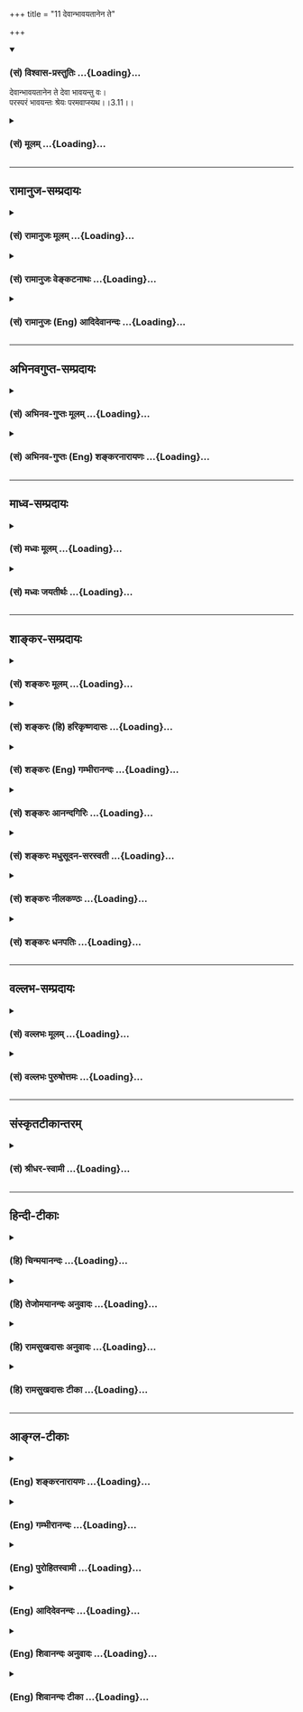 +++
title = "11 देवान्भावयतानेन ते"

+++
<div class="js_include" newlevelforh1="3" title="(सं) विश्वास-प्रस्तुतिः" unfilled url="/purANam_vaiShNavam/mahAbhAratam/06-bhIShma-parva/03-bhagavad-gItA-parva/saMskRtam/vishvAsa-prastutiH/03_karma-yogaH/11_devAnbhAvayatAnen.md">
<details open><summary><h3>(सं) विश्वास-प्रस्तुतिः ...{Loading}...</h3></summary>

देवान्भावयतानेन ते देवा भावयन्तु वः।  
परस्परं भावयन्तः श्रेयः परमवाप्स्यथ।।3.11।।
</details>
</div>
<div class="js_include collapsed" newlevelforh1="3" title="(सं) मूलम्" unfilled url="/purANam_vaiShNavam/mahAbhAratam/06-bhIShma-parva/03-bhagavad-gItA-parva/saMskRtam/mUlam/03_karma-yogaH/11_devAnbhAvayatAnen.md">
<details><summary><h3>(सं) मूलम् ...{Loading}...</h3></summary>

देवान्भावयतानेन ते देवा भावयन्तु वः।  
परस्परं भावयन्तः श्रेयः परमवाप्स्यथ।।3.11।।
</details>
</div>


_________________
## रामानुज-सम्प्रदायः
<div class="js_include collapsed" newlevelforh1="3" title="(सं) रामानुजः मूलम्" unfilled url="/purANam_vaiShNavam/mahAbhAratam/06-bhIShma-parva/03-bhagavad-gItA-parva/saMskRtam/rAmAnujaH/mUlam/03_karma-yogaH/11_devAnbhAvayatAnen.md">
<details><summary><h3>(सं) रामानुजः मूलम् ...{Loading}...</h3></summary>

।।3.11।।**अनेन** देवताराधनभूतेन **देवान्** मच्छरीरभूतान् मदात्मकान्
आराधयतअहं हि सर्वयज्ञानां भोक्ता च प्रभुरेव च (गीता 9।24) इति वक्ष्यते।
यज्ञेन आराधिताः **ते देवा** मदात्मकाः स्वाराधनापेक्षितान्नपानाद्यैः
युष्मान् पुष्णन्तु। एवं **परस्परं भावयन्तः परं श्रेयो** मोक्षाख्यम्
अवाप्स्यथ।

</details>
</div>
<div class="js_include collapsed" newlevelforh1="3" title="(सं) रामानुजः वेङ्कटनाथः" unfilled url="/purANam_vaiShNavam/mahAbhAratam/06-bhIShma-parva/03-bhagavad-gItA-parva/saMskRtam/rAmAnujaH/venkaTanAthaH/03_karma-yogaH/11_devAnbhAvayatAnen.md">
<details><summary><h3>(सं) रामानुजः वेङ्कटनाथः ...{Loading}...</h3></summary>

3.11 इति पूर्वापरानुगुण्याच्चात्र
मोक्षार्थतोक्तिर्युक्ता। प्रपूरयितेतिदुह प्रपूरणे इति हि धातुः। ननु
प्रपूरणं हि पूरणाभावेऽनुशिष्टं प्रस्थानप्रस्मरणादिष्विवात्रापि
प्रशब्दस्याभावविषयत्वात् अत एव हिगां दोग्धि इत्यादिप्रयोगः सत्यम्
तथापिगां दोग्धि इत्यत्रापि गोरेव पयोरेचनं न तु पयसः स्वरूपवैकल्यम्
तद्वदत्रापि गोस्थानीयाद्यज्ञतः क्षीरस्थानीयाः कामा लभ्यन्ते तैस्तस्य
रेचनं स्यात् फलदातुः सकाशात् फलमादाय युष्मभ्यं ददात्वित्यर्थः तेन
यज्ञाराधितोऽहं युष्मभ्यं कामान् ददामीत्युक्तं भवति।।।3.11।। यज्ञेनात्मनो
वृद्धिः कथम् क्षणिकक्रियारूपश्च यज्ञः कथं कालान्तरभाविफलसाधनम् नान्यः
पन्थाः श्वे.उ.3।86।15 इत्यादिना ज्ञानस्यैव मोक्षप्रदत्वे सिद्धे कथं
स्वर्गादिसाधनतया निर्दिष्टो यज्ञो मोक्षसाधनम् स्मरन्ति चकर्मणा बध्यते
जन्तुर्विद्यया च विमुच्यते। तस्मात्कर्म न कुर्वन्ति यतयः पारदर्शिनः
सं.उ.98म.भा.12।241।7 इति तथानैव धर्मी न चाधर्मी ज्ञानं सन्न्यासलक्षणम्
ना.प.उ.3 इति च कथं च मोक्षबहिर्भूतानां विचित्रसांसारिककामानां
तदनुगुणत्वं इति शङ्कास्तबकमभिप्रेत्याह कथमिति। तत्रदेवान् भावयत इति
प्रथमस्योत्तरम् देवताराधनं ह्याराधकस्यातिशय एव अतः स एवात्मनो वृद्धिःयज
देवपूजायाम् इति यज्ञपदप्रकृतिं धातुं स्मारयति देवताराधनभूतेनेति। यज्ञस्य
मोक्षहेतुत्वानुपपत्तिपरिहारायमदात्मकानिति। परमात्मसमाराधनतया कृतं कर्मैव
मोक्षसाधनज्ञानाङ्गतया स्थित्वा मोक्षं साधयतीति प्रागेवोक्तम्। मदात्मकान्
इत्यस्यान्तर्यामिब्राह्मणादिसिद्धत्वसूचनायमच्छरीरभूतानित्युक्तम्। यज्ञेन
देवानां भावनं हि सन्तोषवत्तया भावनमित्यभिप्रायेणोक्तंआराधयतेति।
तदभिप्रायेण च ब्राह्मणं तस्मादितः प्रदानं देवा उपजीवन्ति यजुः3।2।9
इति। मदात्मकान् इत्यस्यात्रानुक्तस्य कथमुपादानं इत्यत्राह अहं हीति।
क्षणिकस्य फलप्रदानानुपपत्तिपरिहाररूपं द्वितीयं पादं व्याख्याति
यज्ञेनेत्यादिनापुष्णन्त्वित्यन्तेन। प्रस्तुताकारपरामर्शितच्छब्दार्थः
यज्ञेनाराधिता इति। देवानां फलप्रदानशक्तिसिद्ध्यर्थं पुनःमदात्मका
इत्युक्तम्। एवं च क्षणिकस्यापि देवताप्रीतिरूपापूर्वद्वारा फलसाधनत्वम्
महाप्रलये त्विन्द्रादिलयेऽपि परदेवताप्रीतिद्वारा पुनः
फलप्रदत्वमुपपन्नमित्युक्तं भवति। चतुर्थशङ्कापरिहारमभिप्रेत्याह
स्वाराधनेति। देवैराराधकानां भावनं नामापेक्षितैः
पोषणमित्यभिप्रायेणोक्तंपुष्णन्त्विति। उत्तरार्धमुक्तस्यैवार्थस्य
मोक्षोपयोगित्वज्ञापकमित्यभिप्रायेणाह एवमिति।
स्वर्गादिरूपश्रेयोव्यावृत्त्यर्थं
परत्वविशेषणमित्यभिप्रायेणोक्तंमोक्षाख्यमिति।  
  

</details>
</div>
<div class="js_include collapsed" newlevelforh1="3" title="(सं) रामानुजः (Eng) आदिदेवानन्दः" unfilled url="/purANam_vaiShNavam/mahAbhAratam/06-bhIShma-parva/03-bhagavad-gItA-parva/saMskRtam/rAmAnujaH/english/AdidevAnandaH/03_karma-yogaH/11_devAnbhAvayatAnen.md">
<details><summary><h3>(सं) रामानुजः (Eng) आदिदेवानन्दः ...{Loading}...</h3></summary>

3.11 'By this,' i.e., by this sacrifice, you propitiate the gods who
form My body and have Me as their Self. For Sri Krsna will say later on:
'For I am the only enjoyer and the only Lord of Sacrifices' (9.24).
Worshipped by sacrifices, may these gods, who have Me as their Self,
nourish you with food, drink etc., which are reired also for their
worship. Thus, supporting each other, may you attain the highest good
called Moksa (release).

</details>
</div>


_________________
## अभिनवगुप्त-सम्प्रदायः
<div class="js_include collapsed" newlevelforh1="3" title="(सं) अभिनव-गुप्तः मूलम्" unfilled url="/purANam_vaiShNavam/mahAbhAratam/06-bhIShma-parva/03-bhagavad-gItA-parva/saMskRtam/abhinava-guptaH/mUlam/03_karma-yogaH/11_devAnbhAvayatAnen.md">
<details><summary><h3>(सं) अभिनव-गुप्तः मूलम् ...{Loading}...</h3></summary>

।।3.11।। य(त)त्र येषां मोक्षप्राधान्यं तैरेव विषयाः सेव्या इत्युच्यते
देवानिति। देवाः क्रीडाशीलाः +++(K क्रीडनशीलाः)+++ इन्द्रियवृत्तयः करणेश्वर्यो
देवता रहस्यशास्त्रप्रसिद्धाः ताः अनेन कर्मणा तर्पयत ययासंभवं विषयान्
भक्षयतेत्यर्थः। तृप्ताश्च सत्यस्ता वो +++(S सत्यो वो)+++ युष्मान् आत्मन एव
स्वरूपमात्रोचितान् अपवर्गान् +++(S चितापवर्गान्)+++ भावयन्तु
स्वात्मस्थितियोगत्वात्। एवमनवरतं व्युत्थानसमाधिसमयपरम्परायाम् +++(S
रतव्युत्थान )+++ इन्द्रियतर्पणदात्मासाद्भावलक्षणे ( सद्भाव ) परस्परभावने
सति शीघ्रमेव परमं श्रेयः परस्परभेदविगलनलक्षणं ब्रह्म प्राप्स्यथ।

</details>
</div>
<div class="js_include collapsed" newlevelforh1="3" title="(सं) अभिनव-गुप्तः (Eng) शङ्करनारायणः" unfilled url="/purANam_vaiShNavam/mahAbhAratam/06-bhIShma-parva/03-bhagavad-gItA-parva/saMskRtam/abhinava-guptaH/english/shankaranArAyaNaH/03_karma-yogaH/11_devAnbhAvayatAnen.md">
<details><summary><h3>(सं) अभिनव-गुप्तः (Eng) शङ्करनारायणः ...{Loading}...</h3></summary>

3.11 Devan etc. Devas : Those that have a tendency of playing i.e., the
deities who preside over the organs and who dwell in the senses (or who
are nothing but the sensitive faculty of the senses) and who are
well-known in the Rahasyasastra. 'You must gratify these deities by this
action i.e., feed them compability with sense-objects. Then, being
satisfied, let these deities gratify (cause) you to have emancipation
suitable exclusively to the intrinsic nature of the Self. For, \[then
alone you attain\] a capacity to remain in your own Self. Thus when the
mutual gratification - you gratifying the \[deities of the\] senses, and
they letting \[you\] be absorbed in the Self - in the uninterruped
series of periods of being extrovert and of meditation, you shall soon
undoubtedly attain the highest good i.e., the Supreme that is marked
with the total disappearance of \[all\] mutual differences.' This path
of the said nature is to be followed not merely for emancipation, but
also for gaining all super - human powers (or success siddhi). This
\[the Lord\] says -

</details>
</div>


_________________
## माध्व-सम्प्रदायः
<div class="js_include collapsed" newlevelforh1="3" title="(सं) मध्वः मूलम्" unfilled url="/purANam_vaiShNavam/mahAbhAratam/06-bhIShma-parva/03-bhagavad-gItA-parva/saMskRtam/madhvaH/mUlam/03_karma-yogaH/11_devAnbhAvayatAnen.md">
<details><summary><h3>(सं) मध्वः मूलम् ...{Loading}...</h3></summary>

।।3.10 3.11।। अत्रार्थवादमाह सहयज्ञा इति।

</details>
</div>
<div class="js_include collapsed" newlevelforh1="3" title="(सं) मध्वः जयतीर्थः" unfilled url="/purANam_vaiShNavam/mahAbhAratam/06-bhIShma-parva/03-bhagavad-gItA-parva/saMskRtam/madhvaH/jayatIrthaH/03_karma-yogaH/11_devAnbhAvayatAnen.md">
<details><summary><h3>(सं) मध्वः जयतीर्थः ...{Loading}...</h3></summary>

।।3.10 3.11।। सहयज्ञाः इत्यादेर्न प्रकृते सङ्गतिर्दृश्यते अत आह
**अत्रे**ति। वर्णाश्रमोचितस्य कर्मणः सर्वथा कर्तव्यत्वे स्तुतिर्निन्दा
परकृतिः पुराकल्पोऽर्थवादः।

</details>
</div>


_________________
## शाङ्कर-सम्प्रदायः
<div class="js_include collapsed" newlevelforh1="3" title="(सं) शङ्करः मूलम्" unfilled url="/purANam_vaiShNavam/mahAbhAratam/06-bhIShma-parva/03-bhagavad-gItA-parva/saMskRtam/shankaraH/mUlam/03_karma-yogaH/11_devAnbhAvayatAnen.md">
<details><summary><h3>(सं) शङ्करः मूलम् ...{Loading}...</h3></summary>

।।3.11।। **देवान्** इन्द्रादीन् **भावयत** वर्धयत **अनेन** यज्ञेन। **ते
देवा भावयन्तु** आप्याययन्तु वृष्ट्यादिना वः युष्मान्। एवं **परस्परम्**
अन्योन्यं **भावयन्तः श्रेयः परं** मोक्षलक्षणं ज्ञानप्राप्तिक्रमेण
**अवाप्स्यथ**। स्वर्गं वा परं श्रेयः अवाप्स्यथ।। किञ्च

</details>
</div>
<div class="js_include collapsed" newlevelforh1="3" title="(सं) शङ्करः (हि) हरिकृष्णदासः" unfilled url="/purANam_vaiShNavam/mahAbhAratam/06-bhIShma-parva/03-bhagavad-gItA-parva/saMskRtam/shankaraH/hindI/harikRShNadAsaH/03_karma-yogaH/11_devAnbhAvayatAnen.md">
<details><summary><h3>(सं) शङ्करः (हि) हरिकृष्णदासः ...{Loading}...</h3></summary>

।।3.11।। कैसे तुमलोग इस यज्ञद्वारा इन्द्रादि देवोंको बढ़ाओ अर्थात् उनकी
उन्नति करो। वे देव वृष्टि आदिद्वारा तुमलोगोंको बढ़ावें अर्थात् उन्नत
करें। इस प्रकार एक दूसरेको उन्नत करते हुए ( तुमलोग ) ज्ञानप्राप्तिद्वारा
मोक्षरूप परमश्रेयको प्राप्त करोगे। अथवा स्वर्गरूप परमश्रेयको ही प्राप्त
करोगे।

</details>
</div>
<div class="js_include collapsed" newlevelforh1="3" title="(सं) शङ्करः (Eng) गम्भीरानन्दः" unfilled url="/purANam_vaiShNavam/mahAbhAratam/06-bhIShma-parva/03-bhagavad-gItA-parva/saMskRtam/shankaraH/english/gambhIrAnandaH/03_karma-yogaH/11_devAnbhAvayatAnen.md">
<details><summary><h3>(सं) शङ्करः (Eng) गम्भीरानन्दः ...{Loading}...</h3></summary>

3.11 'Bhavayata, you nourish; devan, the gods, Indra and others; anena,
with this sarifice. Let te devah, those gods; bhavayantu, nourish; vah,
you-make you contented with rainfall etc. Thus bhavayantah, nourishing;
parasparam, one another; avapsyatha, you shall attain; the param,
supreme; sreyah, Good, called Liberation, through the attainment of
Knowledge;' or, 'you shall attain heaven-which is meant by param
'sreyah.' \[The param sreyah (supreme Good) will either mean liberation
or heaven in accordance with aspirant's hankering for Liberation or
enjoyment.\] Moreover,

</details>
</div>
<div class="js_include collapsed" newlevelforh1="3" title="(सं) शङ्करः आनन्दगिरिः" unfilled url="/purANam_vaiShNavam/mahAbhAratam/06-bhIShma-parva/03-bhagavad-gItA-parva/saMskRtam/shankaraH/AnandagiriH/03_karma-yogaH/11_devAnbhAvayatAnen.md">
<details><summary><h3>(सं) शङ्करः आनन्दगिरिः ...{Loading}...</h3></summary>

।।3.11।। कथं पुनरभीष्टफलविशेषहेतुत्वं यज्ञस्य विज्ञायते नहि
देवताप्रसादादृते स्वर्गादिरभ्युदयो लभ्यते नापि सम्यग्दर्शनमन्तरेण
निःश्रेयसं सेद्धुं पारयतीति शङ्कते **कथमिति।** तत्र श्लोकेनोत्तरमाह
**देवानिति।** मुमुक्षुत्वबुभुक्षुत्वविभागेन श्रेयसि विकल्पः।

</details>
</div>
<div class="js_include collapsed" newlevelforh1="3" title="(सं) शङ्करः मधुसूदन-सरस्वती" unfilled url="/purANam_vaiShNavam/mahAbhAratam/06-bhIShma-parva/03-bhagavad-gItA-parva/saMskRtam/shankaraH/madhusUdana-sarasvatI/03_karma-yogaH/11_devAnbhAvayatAnen.md">
<details><summary><h3>(सं) शङ्करः मधुसूदन-सरस्वती ...{Loading}...</h3></summary>

।।3.11।। कथमिष्टकामदोग्धृत्वं यज्ञस्येति तदाह अनेन यज्ञेन यूयं यजमाना
देवानिन्द्रादीन्भावयत हविर्भागैः संवर्धयत। तर्पयतेत्यर्थः। ते देवा
युष्माभिर्भाविताः सन्तो वो युष्मान्भावयन्तु
वृष्ट्यादिनान्नोत्पत्तिद्वारेण संवर्धयन्तु। एवमन्योन्यं संवर्धयन्तो
देवाश्च यूयं च परं श्रेयोऽभिमतमर्थं प्राप्स्यथ। देवास्तृप्तिं
प्राप्स्यन्ति यूयं च स्वर्गाख्यं परं श्रेयः प्राप्स्यथेत्यर्थः।

</details>
</div>
<div class="js_include collapsed" newlevelforh1="3" title="(सं) शङ्करः नीलकण्ठः" unfilled url="/purANam_vaiShNavam/mahAbhAratam/06-bhIShma-parva/03-bhagavad-gItA-parva/saMskRtam/shankaraH/nIlakaNThaH/03_karma-yogaH/11_devAnbhAvayatAnen.md">
<details><summary><h3>(सं) शङ्करः नीलकण्ठः ...{Loading}...</h3></summary>

।।3.11।। इष्टार्थपूरकत्वमेवाह **देवानिति।** भावयत तर्पयत। अनेन
देवतापूजात्मकेन यज्ञेन ते वो युष्मान्भावयन्तु वृष्ट्यादिदानेन। परस्परं
भावयन्तो देवाश्च यूयं च श्रेयः परं प्राप्स्यथ।

</details>
</div>
<div class="js_include collapsed" newlevelforh1="3" title="(सं) शङ्करः धनपतिः" unfilled url="/purANam_vaiShNavam/mahAbhAratam/06-bhIShma-parva/03-bhagavad-gItA-parva/saMskRtam/shankaraH/dhanapatiH/03_karma-yogaH/11_devAnbhAvayatAnen.md">
<details><summary><h3>(सं) शङ्करः धनपतिः ...{Loading}...</h3></summary>

।।3.11।। कथमित्याकाङ्कक्षायामाह **अनेनेति।** अनेन यज्ञेन
देवानिन्द्रादीन् वर्धयत्। ते वृत्त्यादिद्वाराऽन्नदानेन युष्मान्
वर्धयन्तु। एवं परस्परं वर्धयन्तोऽभीष्टं परं परलोके स्वर्गादिकमवाप्स्यथ।

</details>
</div>


_________________
## वल्लभ-सम्प्रदायः
<div class="js_include collapsed" newlevelforh1="3" title="(सं) वल्लभः मूलम्" unfilled url="/purANam_vaiShNavam/mahAbhAratam/06-bhIShma-parva/03-bhagavad-gItA-parva/saMskRtam/vallabhaH/mUlam/03_karma-yogaH/11_devAnbhAvayatAnen.md">
<details><summary><h3>(सं) वल्लभः मूलम् ...{Loading}...</h3></summary>

।।3.10 3.11।। किञ्च श्रुतं च सर्गप्रकरणे यज्ञोपलक्षणकर्मसहितप्रजोत्पादनं
ब्रह्मणेति कर्मणोऽवश्यकर्त्तव्यतामाह सहेति चतुर्भिः। यज्ञाधिकृताः
ब्राह्मणाद्याः प्रजाः सहयज्ञाः सृष्ट्वोवाच एष यज्ञो व इष्टकामधुनिति।
ज्ञानमोक्षादिहेतुत्वं प्रकारान्तरेण वरप्रदानं तदाह अस्त्विति। न चेयं
काम्यकर्मप्रशंसा कामधुक्त्वेनेष्टमात्रसाधकत्वाद्यज्ञादेर्विहितस्य
नियतकर्मणः अन्यथाऽक्रामितोऽपि मोक्षः स्यात् तेन
सर्वपुरुषार्थहेतुत्वमुक्तं भवति तदेवाह देवानिति। अनेन यज्ञेन
विष्ण्वादीन् देवान् भावयत्। तदा परं श्रेय आत्यन्तिकमवाप्स्यथेति भावः।

</details>
</div>
<div class="js_include collapsed" newlevelforh1="3" title="(सं) वल्लभः पुरुषोत्तमः" unfilled url="/purANam_vaiShNavam/mahAbhAratam/06-bhIShma-parva/03-bhagavad-gItA-parva/saMskRtam/vallabhaH/puruShottamaH/03_karma-yogaH/11_devAnbhAvayatAnen.md">
<details><summary><h3>(सं) वल्लभः पुरुषोत्तमः ...{Loading}...</h3></summary>

  
  
।।3.11।। ननु कर्मणा जगतः कथमभीष्टम् इत्याशङ्क्याह देवानिति। अनेन यज्ञेन
देवान् तत्तत्कर्माधिष्ठातॄन् भावयत संवर्द्धयत। ते देवा वो युष्मान्
भावयन्तु संवर्द्धयन्तु। अत्रायमर्थः हविर्भागैस्तेषु यूयं देवत्वं
वर्द्धयन्तु ते च भवत्सु तत्कर्मसाधनानि वर्द्धयन्तु। एवं परस्परं भावयन्तः
संवर्धयन्तो यूयं देवाश्च श्रेयः स्वाभीष्टमवाप्स्यथ।  
  

</details>
</div>


_________________
## संस्कृतटीकान्तरम्
<div class="js_include collapsed" newlevelforh1="3" title="(सं) श्रीधर-स्वामी" unfilled url="/purANam_vaiShNavam/mahAbhAratam/06-bhIShma-parva/03-bhagavad-gItA-parva/saMskRtam/shrIdhara-svAmI/03_karma-yogaH/11_devAnbhAvayatAnen.md">
<details><summary><h3>(सं) श्रीधर-स्वामी ...{Loading}...</h3></summary>

।।3.11।। कथमिष्टकामदोग्धा यज्ञो भवेदित्यत्राह **देवानिति।** अनेन यज्ञेन
युयं देवान्भावयत हविर्भागैः संवर्धयत। ते च देवा वो यष्मान्संवर्धयन्तु
वृष्ट्यादिनान्नोत्पत्तद्वारेण। एवमन्योन्यं संवर्धयन्तो देवाश्च यूयं च
परस्परं श्रेयोऽभीष्टमर्थं प्राप्स्यथ।

</details>
</div>


_________________
## हिन्दी-टीकाः
<div class="js_include collapsed" newlevelforh1="3" title="(हि) चिन्मयानन्दः" unfilled url="/purANam_vaiShNavam/mahAbhAratam/06-bhIShma-parva/03-bhagavad-gItA-parva/hindI/chinmayAnandaH/03_karma-yogaH/11_devAnbhAvayatAnen.md">
<details><summary><h3>(हि) चिन्मयानन्दः ...{Loading}...</h3></summary>

।।3.11।। वैदिक सिद्धार्न्त के अनुसार सर्वशक्तिमान् ईश्वर एक है। उसकी यह
सर्वशक्ति प्रकृति में अनेक प्रकार से व्यक्त होकर सदैव कार्य करती है।
विभिन्न प्रकार से व्यक्त परिच्छिन्न शक्तियों के विभिन्न नियामक हैं
उन्हें देवता कहते हैं। इन सबके नाम भी वेदों में बताये हैं जैसे अग्नि
वायु इन्द्र आदि। इस श्लोक के सर्वमान्य और सर्वत्र उपयुक्त होने के लिये
देव शब्द का अर्थ यह समझना चाहिये कि वे किसी भी कर्म क्षेत्र का वह
अधिष्ठाता देवता जो कर्म करने वाले कर्मचारी या कर्त्ता को फल प्रदान करता
हो। वह देवता और कोई नहीं उस कर्म क्षेत्र की उत्पादन क्षमता ही होगी। जब
हम किसी क्षेत्र विशेष में पूर्ण मनोयोग से परिश्रम करते हैं तब उस क्षेत्र
की उत्पादन क्षमता प्रगट होकर हमें फल प्रदान करती है। यह बिल्कुल स्पष्ट
हो जाता है यदि हम समझने का प्रयत्न करें कि अपने देश को भारतमाता कहने का
हमारा क्या तात्पर्य है। राष्ट्र की शक्ति को एक रूप देने में हमारा
तात्पर्य उस राष्ट्र के सभी प्रकार के कर्मक्षेत्रों की उत्पादन क्षमता से
ही होता है। इसमें कोई सन्देह नहीं कि कहीं पर भी निर्माण की जो क्षमता
अव्यक्त रूप में रहती है उसे व्यक्त करने के लिये आवश्यक है केवल मनुष्य का
परिश्रम। इस अव्यक्त क्षमता को कहते हैं देव। इन देवों को यज्ञ कर्म से
प्रसन्न कर उनका आह्वान किये जाने पर वे प्रगट होकर यज्ञकर्ता को फल प्रदान
कर प्रसन्न करेंगे। इस प्रकार परस्पर उन्नति कर मनुष्य परम श्रेय को
प्राप्त करेगा यह ब्रह्माजी का दिव्य उद्देश्य इस श्लोक में श्रीकृष्ण ने
बताया। इस सेवाधर्म का पालन प्रकृति में सर्वत्र होता दिखाई देता है। एक
मात्र मनुष्य ही है जिसे स्वेच्छा से कर्म करने की स्वतन्त्रता दी गई है इस
सार्वभौमिक सेवाधर्मयज्ञ भावना का पालन करने पर वह शुभफल प्राप्त करता है
परन्तु जिस सीमा तक अहंकार और स्वार्थ से प्रेरित हुआ वह कर्म करेगा उतना
ही वह दुख पायेगा क्योंकि प्रकृति के सामंजस्य में वह विरोध उत्पन्न करता
है। और

</details>
</div>
<div class="js_include collapsed" newlevelforh1="3" title="(हि) तेजोमयानन्दः अनुवादः" unfilled url="/purANam_vaiShNavam/mahAbhAratam/06-bhIShma-parva/03-bhagavad-gItA-parva/hindI/tejomayAnandaH/anuvAdaH/03_karma-yogaH/11_devAnbhAvayatAnen.md">
<details><summary><h3>(हि) तेजोमयानन्दः अनुवादः ...{Loading}...</h3></summary>

।।3.11।। तुम लोग इस यज्ञ द्वारा देवताओं की उन्नति करो और वे देवतागण
तुम्हारी उन्नति करें। इस प्रकार परस्पर उन्नति करते हुये परम श्रेय को तुम
प्राप्त होगे।।  
  

</details>
</div>
<div class="js_include collapsed" newlevelforh1="3" title="(हि) रामसुखदासः अनुवादः" unfilled url="/purANam_vaiShNavam/mahAbhAratam/06-bhIShma-parva/03-bhagavad-gItA-parva/hindI/rAmasukhadAsaH/anuvAdaH/03_karma-yogaH/11_devAnbhAvayatAnen.md">
<details><summary><h3>(हि) रामसुखदासः अनुवादः ...{Loading}...</h3></summary>

।।3.10 -- 3.11।। प्रजापति ब्रह्माजीने सृष्टिके आदिकालमें
कर्तव्य-कर्मोंके विधानसहित प्रजा-(मनुष्य आदि-) की रचना करके (उनसे,
प्रधानतया मनुष्योंसे) कहा कि तुमलोग इस कर्तव्यके द्वारा सबकी वृद्धि करो
और वह कर्तव्य-कर्म-रूप यज्ञ तुमलोगोंको कर्तव्य-पालनकी आवश्यक सामग्री
प्रदान करनेवाला हो। अपने कर्तव्य-कर्मके द्वारा तुमलोग देवताओंको उन्नत
करो और वे देवतालोग अपने कर्तव्यके द्वारा तुमलोगोंको उन्नत करें। इस
प्रकार एक-दूसरेको उन्नत करते हुए तुमलोग परम कल्याणको प्राप्त हो जाओगे।

</details>
</div>
<div class="js_include collapsed" newlevelforh1="3" title="(हि) रामसुखदासः टीका" unfilled url="/purANam_vaiShNavam/mahAbhAratam/06-bhIShma-parva/03-bhagavad-gItA-parva/hindI/rAmasukhadAsaH/TIkA/03_karma-yogaH/11_devAnbhAvayatAnen.md">
<details><summary><h3>(हि) रामसुखदासः टीका ...{Loading}...</h3></summary>

।।3.11।।***व्याख्या--*'सहयज्ञाः प्रजाः सृष्ट्वा पुरोवाच प्रजापतिः'**
ब्रह्माजी प्रजा (सृष्टि) के रचयिता एवं उसके स्वामी हैं; अतः अपने
कर्तव्यका पालन करनेके साथ वे प्रजाकी रक्षा तथा उसके कल्याणका विचार करते
रहते हैं। कारण कि जो जिसे उत्पन्न करता है, उसकी रक्षा करना उसका कर्तव्य
हो जाता है। ब्रह्माजी प्रजाकी रचना करते, उसकी रक्षामें तत्पर रहते तथा
सदा उसके हितकी बात सोचते हैं। इसलिये वे 'प्रजापति' कहलाते हैं।  
  
सृष्टि अर्थात् सर्गके आरम्भमें ब्रह्माजीने कर्तव्य-कर्मोंकी योग्यता और
विवेक-सहित मनुष्योंकी रचना की है **(टिप्पणी प₀ 128)**। अनुकूल और
प्रतिकूल-परिस्थितिका सदुपयोग कल्याण करनेवाला है। इसलिये ब्रह्माजीने
अनुकूल-प्रतिकूल परिस्थितिका सदुपयोग करनेका विवेक साथ देकर ही मनुष्योंकी
रचना की है। सत्-असत् विचार करनेमें पशु, पक्षी वृक्ष, आदिके द्वारा
स्वाभाविक परोपकार (कर्तव्यपालन) होता है; किन्तु मनुष्यको तो भगवत्कृपासे
विशेष विवेक-शक्ति मिली हुई है। अतः यदि वह अपने विवेकको महत्त्व देकर
अकर्तव्य न करे तो उसके द्वारा भी स्वाभाविक लोक-हितार्थ कर्म हो सकते
हैं। देवता, ऋषि, पितर, मनुष्य, तथा अन्य पशु, पक्षी, वृक्ष आदि सभी प्राणी
प्रजा हैं। इनमें भी योग्यता, अधिकार और साधनकी विशेषताके कारण मनुष्यपर
अन्य सब प्राणियोंके पालनकी जिम्मेवारी है। अतः यहाँ **'प्रजाः'** पद
विशेषरूपसे मनुष्योंके लिये ही प्रयुक्त हुआ है। कर्मयोग अनादिकालसे चला आ
रहा है। चौथे अध्यायके तीसरे श्लोकमें **'पुरातनः'** पदसे भी भगवान् कहते
हैं कि यह कर्मयोग बहुत कालसे प्रायः लुप्त हो गया था, जिसको मैंने तुम्हें
फिरसे कहा है। उसी बातको यहाँ भी **'पुरा'** पदसे वे दूसरी रीतिसे कहते हैं
कि 'मैंने ही नहीं प्रत्युत ब्रह्माजीने भी सर्गके आदिकालमें कर्तव्यसहित
प्रजाको रचकर उनको उसी कर्मयोगका आचरण करनेकी आज्ञा दी थी। तात्पर्य यह है
कि कर्मयोग(निःस्वार्थभावसे कर्तव्यकर्म करने) की परम्परा अनादिकालसे ही
चली आ रही है। यह कोई नयी बात नहीं है। '

</details>
</div>


_________________
## आङ्ग्ल-टीकाः
<div class="js_include collapsed" newlevelforh1="3" title="(Eng) शङ्करनारायणः" unfilled url="/purANam_vaiShNavam/mahAbhAratam/06-bhIShma-parva/03-bhagavad-gItA-parva/english/shankaranArAyaNaH/03_karma-yogaH/11_devAnbhAvayatAnen.md">
<details><summary><h3>(Eng) शङ्करनारायणः ...{Loading}...</h3></summary>

3.11. 'With this you must gratify the devas and let the devas gratify
you; \[thus\] gratifying one another, you shall attain the highest
good.'

</details>
</div>
<div class="js_include collapsed" newlevelforh1="3" title="(Eng) गम्भीरानन्दः" unfilled url="/purANam_vaiShNavam/mahAbhAratam/06-bhIShma-parva/03-bhagavad-gItA-parva/english/gambhIrAnandaH/03_karma-yogaH/11_devAnbhAvayatAnen.md">
<details><summary><h3>(Eng) गम्भीरानन्दः ...{Loading}...</h3></summary>

3.11 'You nourish the gods with this. Let those gods nourish you.
Nourishing one another, you shall attain the supreme Good.'

</details>
</div>
<div class="js_include collapsed" newlevelforh1="3" title="(Eng) पुरोहितस्वामी" unfilled url="/purANam_vaiShNavam/mahAbhAratam/06-bhIShma-parva/03-bhagavad-gItA-parva/english/purohitasvAmI/03_karma-yogaH/11_devAnbhAvayatAnen.md">
<details><summary><h3>(Eng) पुरोहितस्वामी ...{Loading}...</h3></summary>

3.11 Worship the Powers of Nature thereby, and let them nourish you in
return; thus supporting each other, you shall attain your highest
welfare.

</details>
</div>
<div class="js_include collapsed" newlevelforh1="3" title="(Eng) आदिदेवनन्दः" unfilled url="/purANam_vaiShNavam/mahAbhAratam/06-bhIShma-parva/03-bhagavad-gItA-parva/english/AdidevanandaH/03_karma-yogaH/11_devAnbhAvayatAnen.md">
<details><summary><h3>(Eng) आदिदेवनन्दः ...{Loading}...</h3></summary>

3.11 By this, please the gods, and the gods will support you. Thus
nourishing one another, may you obtain the highest good.

</details>
</div>
<div class="js_include collapsed" newlevelforh1="3" title="(Eng) शिवानन्दः अनुवादः" unfilled url="/purANam_vaiShNavam/mahAbhAratam/06-bhIShma-parva/03-bhagavad-gItA-parva/english/shivAnandaH/anuvAdaH/03_karma-yogaH/11_devAnbhAvayatAnen.md">
<details><summary><h3>(Eng) शिवानन्दः अनुवादः ...{Loading}...</h3></summary>

3.11 With this do ye nourish the gods and may those gods nourish you;
thus nourishing one another, ye shall attain to the highest good.

</details>
</div>
<div class="js_include collapsed" newlevelforh1="3" title="(Eng) शिवानन्दः टीका" unfilled url="/purANam_vaiShNavam/mahAbhAratam/06-bhIShma-parva/03-bhagavad-gItA-parva/english/shivAnandaH/TIkA/03_karma-yogaH/11_devAnbhAvayatAnen.md">
<details><summary><h3>(Eng) शिवानन्दः टीका ...{Loading}...</h3></summary>

3.11 देवान् the gods; भावयत nourish (ye); अनेन with this; ते those;
देवाः gods; भावयन्तु may nourish; वः you; परस्परम् one another; भावयन्तः
nourishing; श्रेयः good; परम् the highest; अवाप्स्यथ shall
attain.Commentary Deva literally means the shining one. By this
sacrifice you nourish the gods such as Indra. The gods shall nourish you
with rain; etc. the highest good is the attainment of the knowledge of
the Self which frees one from the round of births and deaths. The
highest good may mean the attainment of heaven also. The fruit depends
upon the motive of the aspirant.

</details>
</div>
